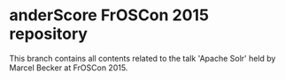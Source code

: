 # anderScore FrOSCon 2015 repository
This branch contains all contents related to the talk 'Apache Solr' held by Marcel Becker at FrOSCon 2015.
